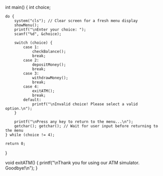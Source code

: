 int main() {
    int choice;

    do {
        system("cls"); // Clear screen for a fresh menu display
        showMenu();
        printf("\nEnter your choice: ");
        scanf("%d", &choice);

        switch (choice) {
            case 1:
                checkBalance();
                break;
            case 2:
                depositMoney();
                break;
            case 3:
                withdrawMoney();
                break;
            case 4:
                exitATM();
                break;
            default:
                printf("\nInvalid choice! Please select a valid option.\n");
        }

        printf("\nPress any key to return to the menu...\n");
        getchar(); getchar(); // Wait for user input before returning to the menu
    } while (choice != 4);

    return 0;
}

void exitATM() {
    printf("\nThank you for using our ATM simulator. Goodbye!\n");
}
